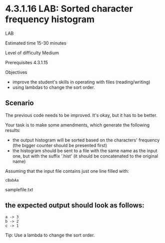# 4.3.1.16 LAB: Sorted character frequency histogram

LAB

Estimated time
15-30 minutes

Level of difficulty
Medium

Prerequisites
4.3.1.15

Objectives

- improve the student's skills in operating with files (reading/writing)
- using lambdas to change the sort order.

## Scenario

The previous code needs to be improved. It's okay, but it has to be better.

Your task is to make some amendments, which generate the following results:

- the output histogram will be sorted based on the characters' frequency (the bigger counter should be presented first)
- the histogram should be sent to a file with the same name as the input one, but with the suffix '.hist' (it should be concatenated to the original name)

Assuming that the input file contains just one line filled with:
```
cBabAa
```
samplefile.txt

## the expected output should look as follows:
```
a -> 3
b -> 2
c -> 1
```

Tip: Use a lambda to change the sort order.
